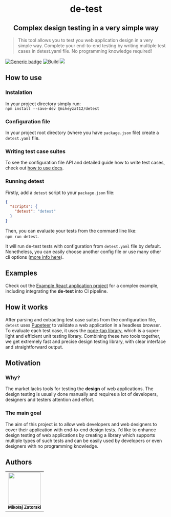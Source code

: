 <!-- <p align="center">
  <img src="./demo.gif"/>
</p> -->
<h1 align="center">
  de-test
</h1>
<h2 align="center">
  Complex design testing in a very simple way
</h2>

> This tool allows you to test you web application design in a very simple way. Complete your end-to-end testing by writing multiple test cases in detest.yaml file. No programming knowledge required!

[![Generic badge](https://img.shields.io/badge/Build%20with-Node-darkgreen.svg)](https://shields.io/)
![Build](https://github.com/MikeyZat/in-design-reviewer/actions/workflows/test.yaml/badge.svg)
<a href="https://www.npmjs.com/package/@mikeyzat12/detest">
  <img src="https://img.shields.io/npm/v/@mikeyzat12/detest.svg" />
</a>
## How to use

### Instalation

In your project directory simply run: \
`npm install --save-dev @mikeyzat12/detest`


### Configuration file

In your project root directory (where you have `package.json` file) create a `detest.yaml` file.

### Writing test case suites

To see the configuration file API and detailed guide how to write test cases, check out [how to use docs](./docs/how-to-use.md).

### Running detest

Firstly, add a `detest` script to your `package.json` file:

```json
{
  "scripts": {
    "detest": "detest"
  }
}
```

Then, you can evaluate your tests from the command line like: \
`npm run detest`.

It will run de-test tests with configuration from `detest.yaml` file by default. Nonetheless, you can easily choose another config file or use many other cli options ([more info here](./docs/how-to-use.md#cli)).

## Examples

Check out the [Example React application project](https://github.com/MikeyZat/detest-example) for a complex example, including integrating the **de-test** into CI pipeline.

## How it works
After parsing and extracting test case suites from the configuration file, `detest` uses [Pupeteer](https://github.com/puppeteer/puppeteer) to validate a web application in a headless browser. To evaluate each test case, it uses the [node-tap library](https://github.com/tapjs/node-tap), which is a super-light and efficient unit testing library. Combining these two tools together, we get extremely fast and precise design testing library, with clear interface and straightforward output.

## Motivation

### Why?
The market lacks tools for testing the **design** of web applications.
The design testing is usually done manually and requires a lot of developers, designers and testers attention and effort.

### The main goal
The aim of this project is to allow web developers and web designers to cover their application with end-to-end design tests.
I'd like to enhance design testing of web applications by creating a library which supports multiple types of such tests and can be easily used by developers or even designers with no programming knowledge.

## Authors

<table>
  <tr>
    <td align="center"><a href="https://github.com/MikeyZat"><img src="https://avatars0.githubusercontent.com/u/41756225?s=460&u=a8048220c6af35242049df4c497a8a7a759840bc&v=4" width="100px;" alt=""/><br /><sub><b>Mikołaj Zatorski</b></sub></a></td>
</table
